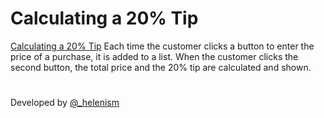 # Calculating a 20% Tip

[Calculating a 20% Tip](https://github.com/helenism/calculating-tip/blob/master/calculating-tip.html)
Each time the customer clicks a button to enter the price of a purchase, it is added to a list. When the customer clicks the second button, the total price and the 20% tip are calculated and shown.

#
Developed by [@_helenism](https://twitter.com/_helenism)
